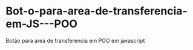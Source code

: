 # Bot-o-para-area-de-transferencia-em-JS---POO
Botão para area de transferencia em POO em javascript
